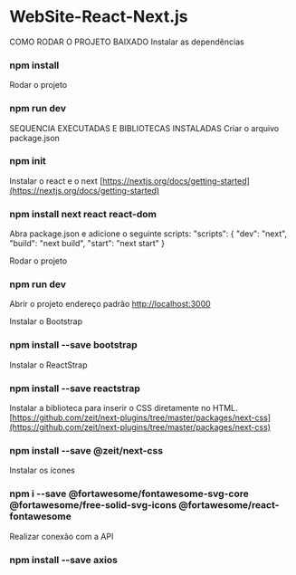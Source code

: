 # WebSite-React-Next.js

COMO RODAR O PROJETO BAIXADO
Instalar as dependências
### npm install

Rodar o projeto
### npm run dev


SEQUENCIA EXECUTADAS E BIBLIOTECAS INSTALADAS
Criar o arquivo package.json
### npm init

Instalar o react e o next [https://nextjs.org/docs/getting-started](https://nextjs.org/docs/getting-started) 
### npm install next react react-dom

Abra package.json e adicione o seguinte scripts:
"scripts": {
  "dev": "next",
  "build": "next build",
  "start": "next start"
}

Rodar o projeto
### npm run dev

Abrir o projeto endereço padrão
[http://localhost:3000](http://localhost:3000) 

Instalar o Bootstrap
### npm install --save bootstrap

Instalar o ReactStrap
### npm install --save reactstrap

Instalar a biblioteca para inserir o CSS diretamente no HTML. [https://github.com/zeit/next-plugins/tree/master/packages/next-css](https://github.com/zeit/next-plugins/tree/master/packages/next-css) 
### npm install --save @zeit/next-css

Instalar os ícones
### npm i --save @fortawesome/fontawesome-svg-core  @fortawesome/free-solid-svg-icons @fortawesome/react-fontawesome

Realizar conexão com a API
### npm install --save axios


